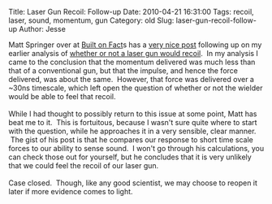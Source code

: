 Title: Laser Gun Recoil: Follow-up
Date: 2010-04-21 16:31:00
Tags: recoil, laser, sound, momentum, gun
Category: old
Slug: laser-gun-recoil-follow-up
Author: Jesse

Matt Springer over at <a href="http://scienceblogs.com/builtonfacts/">Built on Fact</a>s has a <a href="http://scienceblogs.com/builtonfacts/2010/04/laser_rifle_recoil.php">very nice post</a> following up on my earlier analysis of <a href="http://thevirtuosi.blogspot.com/2010/04/today-id-like-to-approach-question-near.html">whether or not a laser gun would recoil</a>. &nbsp;In my analysis I came to the conclusion that the momentum delivered was much less than that of a conventional gun, but that the impulse, and hence the force delivered, was about the same. &nbsp;However, that force was delivered over a ~30ns timescale, which left open the question of whether or not the wielder would be able to feel that recoil.<br /><br />While I had thought to possibly return to this issue at some point, Matt has beat me to it. &nbsp;This is fortuitous, because I wasn't sure quite where to start with the question, while he approaches it in a very sensible, clear manner. &nbsp;The gist of his post is that he compares our response to short time scale forces to our ability to sense sound. &nbsp;I won't go through his calculations, you can check those out for yourself, but he concludes that it is very unlikely that we could feel the recoil of our laser gun.<br /><br />Case closed. &nbsp;Though, like any good scientist, we may choose to reopen it later if more evidence comes to light.
